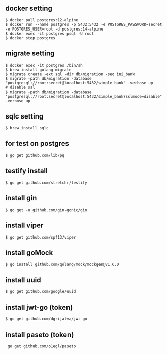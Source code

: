 ## docker setting
```shell
$ docker pull postgres:12-alpine
$ docker run --name postgres -p 5432:5432 -e POSTGRES_PASSWORD=secret -e POSTGRES_USER=root -d postgres:14-alpine
$ docker exec -it postgres psql -U root
$ docker stop postgres
```

## migrate setting
```shell
$ docker exec -it postgres /bin/sh
$ brew install golang-migrate
$ migrate create -ext sql -dir db/migration -seq ini_bank
$ migrate -path db/migration -database "postgresql://root:secret@localhost:5432/simple_bank" -verbose up
# disable ssl
$ migrate -path db/migration -database "postgresql://root:secret@localhost:5432/simple_bank?sslmode=disable" -verbose up

```


## sqlc setting
```shell
$ brew install sqlc

```


## for test on postgres
```shell
$ go get github.com/lib/pq
```


## testify install
```shell
$ go get github.com/stretchr/testify
```


## install gin
```shell
$ go get -u github.com/gin-gonic/gin
```

## install viper
```shell
$ go get github.com/spf13/viper
```


## install goMock
```shell
$ go install github.com/golang/mock/mockgen@v1.6.0
```


## install uuid
```shell
$ go get github.com/google/uuid
```


## install jwt-go (token)
```shell
$ go get github.com/dgrijalva/jwt-go
```


## install paseto (token)
```shell
 go get github.com/o1egl/paseto
```